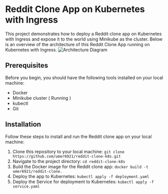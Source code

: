 # Reddit Clone App on Kubernetes with Ingress
This project demonstrates how to deploy a Reddit clone app on Kubernetes with Ingress and expose it to the world using Minikube as the cluster.
Below is an overview of the architecture of this Reddit Clone App running on Kubernetes with Ingress.
![Architecture Diagram](https://github.com/LondheShubham153/reddit-clone-k8s-ingress/assets/71492927/e1eec5f2-1983-445b-8966-e9acfdea7f8e)

## Prerequisites
Before you begin, you should have the following tools installed on your local machine: 

- Docker
- Minikube cluster ( Running )
- kubectl
- Git

## Installation
Follow these steps to install and run the Reddit clone app on your local machine:

1) Clone this repository to your local machine: `git clone https://github.com/umer6921/reddit-clone-k8s.git`
2) Navigate to the project directory: `cd reddit-clone-k8s`
3) Build the Docker image for the Reddit clone app: `docker build -t umer6921/reddit-clone.`
4) Deploy the app to Kubernetes: `kubectl apply -f deployment.yaml`
5) Deploy the Service for deployment to Kubernetes: `kubectl apply -f service.yaml`







